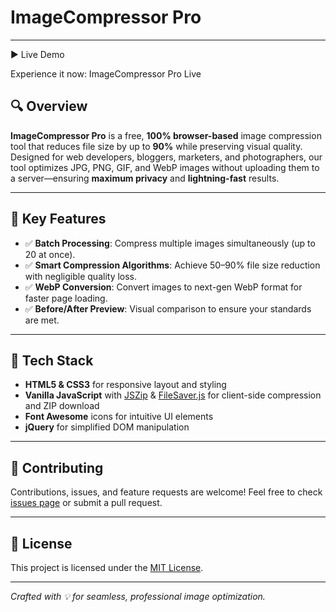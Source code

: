 # ImageCompressor Pro

---
▶️ Live Demo

Experience it now: ImageCompressor Pro Live

## 🔍 Overview

**ImageCompressor Pro** is a free, **100% browser-based** image compression tool that reduces file size by up to **90%** while preserving visual quality. Designed for web developers, bloggers, marketers, and photographers, our tool optimizes JPG, PNG, GIF, and WebP images without uploading them to a server—ensuring **maximum privacy** and **lightning-fast** results.

---

## 🚀 Key Features

* ✅ **Batch Processing**: Compress multiple images simultaneously (up to 20 at once).
* ✅ **Smart Compression Algorithms**: Achieve 50–90% file size reduction with negligible quality loss.
* ✅ **WebP Conversion**: Convert images to next-gen WebP format for faster page loading.
* ✅ **Before/After Preview**: Visual comparison to ensure your standards are met.

---

## 🔧 Tech Stack

* **HTML5 & CSS3** for responsive layout and styling
* **Vanilla JavaScript** with [JSZip](https://stuk.github.io/jszip/) & [FileSaver.js](https://github.com/eligrey/FileSaver.js/) for client-side compression and ZIP download
* **Font Awesome** icons for intuitive UI elements
* **jQuery** for simplified DOM manipulation

---

## 🤝 Contributing

Contributions, issues, and feature requests are welcome! Feel free to check [issues page](https://github.com/your-username/image-compressor-pro/issues) or submit a pull request.

---

## 📝 License

This project is licensed under the [MIT License](LICENSE).

---

*Crafted with 💡 for seamless, professional image optimization.*
